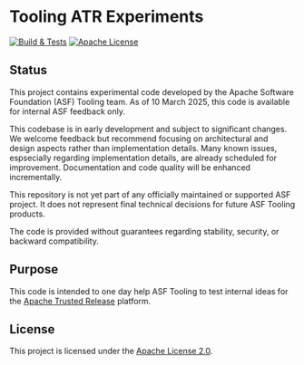 # Tooling ATR Experiments

<a href="https://github.com/apache/tooling-atr-experiments/actions/workflows/build.yml?query=branch%3Amain"><img alt="Build & Tests" src="https://github.com/apache/tooling-atr-experiments/actions/workflows/build.yml/badge.svg?branch=main" /></a>
<a href="https://github.com/apache/tooling-atr-experiments/blob/main/LICENSE"><img alt="Apache License" src="https://img.shields.io/github/license/apache/tooling-atr-experiments" /></a>

## Status

This project contains experimental code developed by the Apache Software Foundation (ASF) Tooling team. As of 10 March 2025, this code is available for internal ASF feedback only.

This codebase is in early development and subject to significant changes. We welcome feedback but recommend focusing on architectural and design aspects rather than implementation details. Many known issues, espsecially regarding implementation details, are already scheduled for improvement. Documentation and code quality will be enhanced incrementally.

This repository is not yet part of any officially maintained or supported ASF project. It does not represent final technical decisions for future ASF Tooling products.

The code is provided without guarantees regarding stability, security, or backward compatibility.

## Purpose

This code is intended to one day help ASF Tooling to test internal ideas for the [Apache Trusted Release](https://github.com/apache/tooling-docs/blob/main/apache-trusted-release/requirements.md) platform.

## License

This project is licensed under the [Apache License 2.0](LICENSE).
